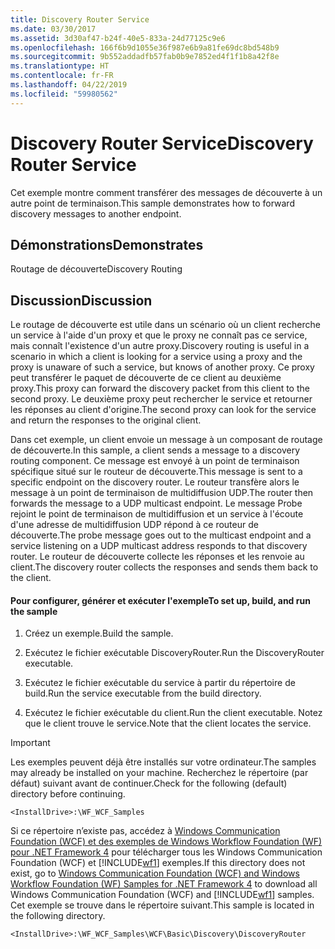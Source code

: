 ```yaml
---
title: Discovery Router Service
ms.date: 03/30/2017
ms.assetid: 3d30af47-b24f-40e5-833a-24d77125c9e6
ms.openlocfilehash: 166f6b9d1055e36f987e6b9a81fe69dc8bd548b9
ms.sourcegitcommit: 9b552addadfb57fab0b9e7852ed4f1f1b8a42f8e
ms.translationtype: HT
ms.contentlocale: fr-FR
ms.lasthandoff: 04/22/2019
ms.locfileid: "59980562"
---
```

# <a name="discovery-router-service"></a><span data-ttu-id="93aa2-102">Discovery Router Service</span><span class="sxs-lookup"><span data-stu-id="93aa2-102">Discovery Router Service</span></span>
<span data-ttu-id="93aa2-103">Cet exemple montre comment transférer des messages de découverte à un autre point de terminaison.</span><span class="sxs-lookup"><span data-stu-id="93aa2-103">This sample demonstrates how to forward discovery messages to another endpoint.</span></span>  
  
## <a name="demonstrates"></a><span data-ttu-id="93aa2-104">Démonstrations</span><span class="sxs-lookup"><span data-stu-id="93aa2-104">Demonstrates</span></span>  
 <span data-ttu-id="93aa2-105">Routage de découverte</span><span class="sxs-lookup"><span data-stu-id="93aa2-105">Discovery Routing</span></span>  
  
## <a name="discussion"></a><span data-ttu-id="93aa2-106">Discussion</span><span class="sxs-lookup"><span data-stu-id="93aa2-106">Discussion</span></span>  
 <span data-ttu-id="93aa2-107">Le routage de découverte est utile dans un scénario où un client recherche un service à l'aide d'un proxy et que le proxy ne connaît pas ce service, mais connaît l'existence d'un autre proxy.</span><span class="sxs-lookup"><span data-stu-id="93aa2-107">Discovery routing is useful in a scenario in which a client is looking for a service using a proxy and the proxy is unaware of such a service, but knows of another proxy.</span></span> <span data-ttu-id="93aa2-108">Ce proxy peut transférer le paquet de découverte de ce client au deuxième proxy.</span><span class="sxs-lookup"><span data-stu-id="93aa2-108">This proxy can forward the discovery packet from this client to the second proxy.</span></span> <span data-ttu-id="93aa2-109">Le deuxième proxy peut rechercher le service et retourner les réponses au client d'origine.</span><span class="sxs-lookup"><span data-stu-id="93aa2-109">The second proxy can look for the service and return the responses to the original client.</span></span>  
  
 <span data-ttu-id="93aa2-110">Dans cet exemple, un client envoie un message à un composant de routage de découverte.</span><span class="sxs-lookup"><span data-stu-id="93aa2-110">In this sample, a client sends a message to a discovery routing component.</span></span> <span data-ttu-id="93aa2-111">Ce message est envoyé à un point de terminaison spécifique situé sur le routeur de découverte.</span><span class="sxs-lookup"><span data-stu-id="93aa2-111">This message is sent to a specific endpoint on the discovery router.</span></span> <span data-ttu-id="93aa2-112">Le routeur transfère alors le message à un point de terminaison de multidiffusion UDP.</span><span class="sxs-lookup"><span data-stu-id="93aa2-112">The router then forwards the message to a UDP multicast endpoint.</span></span> <span data-ttu-id="93aa2-113">Le message Probe rejoint le point de terminaison de multidiffusion et un service à l'écoute d'une adresse de multidiffusion UDP répond à ce routeur de découverte.</span><span class="sxs-lookup"><span data-stu-id="93aa2-113">The probe message goes out to the multicast endpoint and a service listening on a UDP multicast address responds to that discovery router.</span></span> <span data-ttu-id="93aa2-114">Le routeur de découverte collecte les réponses et les renvoie au client.</span><span class="sxs-lookup"><span data-stu-id="93aa2-114">The discovery router collects the responses and sends them back to the client.</span></span>  
  
#### <a name="to-set-up-build-and-run-the-sample"></a><span data-ttu-id="93aa2-115">Pour configurer, générer et exécuter l'exemple</span><span class="sxs-lookup"><span data-stu-id="93aa2-115">To set up, build, and run the sample</span></span>  
  
1. <span data-ttu-id="93aa2-116">Créez un exemple.</span><span class="sxs-lookup"><span data-stu-id="93aa2-116">Build the sample.</span></span>  
  
2. <span data-ttu-id="93aa2-117">Exécutez le fichier exécutable DiscoveryRouter.</span><span class="sxs-lookup"><span data-stu-id="93aa2-117">Run the DiscoveryRouter executable.</span></span>  
  
3. <span data-ttu-id="93aa2-118">Exécutez le fichier exécutable du service à partir du répertoire de build.</span><span class="sxs-lookup"><span data-stu-id="93aa2-118">Run the service executable from the build directory.</span></span>  
  
4. <span data-ttu-id="93aa2-119">Exécutez le fichier exécutable du client.</span><span class="sxs-lookup"><span data-stu-id="93aa2-119">Run the client executable.</span></span> <span data-ttu-id="93aa2-120">Notez que le client trouve le service.</span><span class="sxs-lookup"><span data-stu-id="93aa2-120">Note that the client locates the service.</span></span>  
  
> [!IMPORTANT]
>  <span data-ttu-id="93aa2-121">Les exemples peuvent déjà être installés sur votre ordinateur.</span><span class="sxs-lookup"><span data-stu-id="93aa2-121">The samples may already be installed on your machine.</span></span> <span data-ttu-id="93aa2-122">Recherchez le répertoire (par défaut) suivant avant de continuer.</span><span class="sxs-lookup"><span data-stu-id="93aa2-122">Check for the following (default) directory before continuing.</span></span>  
>   
>  `<InstallDrive>:\WF_WCF_Samples`  
>   
>  <span data-ttu-id="93aa2-123">Si ce répertoire n’existe pas, accédez à [Windows Communication Foundation (WCF) et des exemples de Windows Workflow Foundation (WF) pour .NET Framework 4](https://go.microsoft.com/fwlink/?LinkId=150780) pour télécharger tous les Windows Communication Foundation (WCF) et [!INCLUDE[wf1](../../../../includes/wf1-md.md)] exemples.</span><span class="sxs-lookup"><span data-stu-id="93aa2-123">If this directory does not exist, go to [Windows Communication Foundation (WCF) and Windows Workflow Foundation (WF) Samples for .NET Framework 4](https://go.microsoft.com/fwlink/?LinkId=150780) to download all Windows Communication Foundation (WCF) and [!INCLUDE[wf1](../../../../includes/wf1-md.md)] samples.</span></span> <span data-ttu-id="93aa2-124">Cet exemple se trouve dans le répertoire suivant.</span><span class="sxs-lookup"><span data-stu-id="93aa2-124">This sample is located in the following directory.</span></span>  
>   
>  `<InstallDrive>:\WF_WCF_Samples\WCF\Basic\Discovery\DiscoveryRouter`
